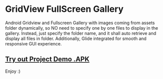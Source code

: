 # GridView FullScreen Gallery
Android Gridview and Fullscreen Gallery with images coming from assets folder dynamically, so NO need to specify one by one files to display in the gallery. Instead, just specify the folder name, and it shall auto retrieve and display all files in folder. Additionally, Glide integrated for smooth and responsive GUI experience.

<a href="https://github.com/HussainDev/gridviewfullscreengallery/blob/master/GridViewFullScreenGallery.apk?raw=true"><h2>Try out Project Demo .APK</h2></a>

Enjoy :)

